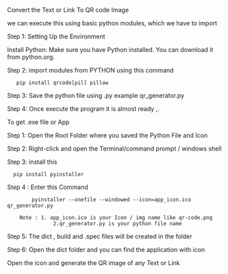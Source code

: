 Convert the Text or Link To QR code Image 

we can execute this using basic python modules, which we have to import 

Step 1: Setting Up the Environment

Install Python: Make sure you have Python installed. You can download it from python.org.

Step 2: import modules from PYTHON using this command 

       pip install qrcode[pil] pillow

Step 3: Save the python file using .py 
    example qr_generator.py 

Step 4: Once execute the program it is  almost ready ,.

To get .exe file or App 

Step 1: Open the Root Folder where you saved the Python File and Icon 

Step 2: Right-click and open the Terminal/command prompt / windows shell

Step 3: install this 

      pip install pyinstaller

Step 4 : Enter this Command

            pyinstaller --onefile --windowed --icon=app_icon.ico qr_generator.py

        Note : 1. app_icon.ico is your Icon / img name like qr-code.png
                   2.qr_generator.py is your python file name 

Step 5: The dict , build and .spec files will be created in the folder 

Step 6: Open the dict folder and you can find the application with icon 

Open the icon and generate the QR image of any Text or Link 
